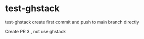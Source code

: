 # test-ghstack
test-ghstack
create first commit and push to main branch directly






Create PR 3 , not use ghstack
